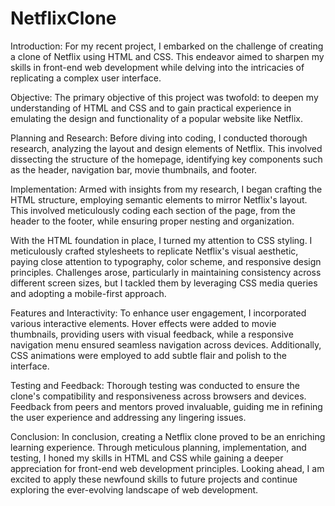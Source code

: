# NetflixClone



Introduction:
For my recent project, I embarked on the challenge of creating a clone of Netflix using HTML and CSS. This endeavor aimed to sharpen my skills in front-end web development while delving into the intricacies of replicating a complex user interface.

Objective:
The primary objective of this project was twofold: to deepen my understanding of HTML and CSS and to gain practical experience in emulating the design and functionality of a popular website like Netflix.

Planning and Research:
Before diving into coding, I conducted thorough research, analyzing the layout and design elements of Netflix. This involved dissecting the structure of the homepage, identifying key components such as the header, navigation bar, movie thumbnails, and footer.

Implementation:
Armed with insights from my research, I began crafting the HTML structure, employing semantic elements to mirror Netflix's layout. This involved meticulously coding each section of the page, from the header to the footer, while ensuring proper nesting and organization.

With the HTML foundation in place, I turned my attention to CSS styling. I meticulously crafted stylesheets to replicate Netflix's visual aesthetic, paying close attention to typography, color scheme, and responsive design principles. Challenges arose, particularly in maintaining consistency across different screen sizes, but I tackled them by leveraging CSS media queries and adopting a mobile-first approach.

Features and Interactivity:
To enhance user engagement, I incorporated various interactive elements. Hover effects were added to movie thumbnails, providing users with visual feedback, while a responsive navigation menu ensured seamless navigation across devices. Additionally, CSS animations were employed to add subtle flair and polish to the interface.

Testing and Feedback:
Thorough testing was conducted to ensure the clone's compatibility and responsiveness across browsers and devices. Feedback from peers and mentors proved invaluable, guiding me in refining the user experience and addressing any lingering issues.

Conclusion:
In conclusion, creating a Netflix clone proved to be an enriching learning experience. Through meticulous planning, implementation, and testing, I honed my skills in HTML and CSS while gaining a deeper appreciation for front-end web development principles. Looking ahead, I am excited to apply these newfound skills to future projects and continue exploring the ever-evolving landscape of web development.
